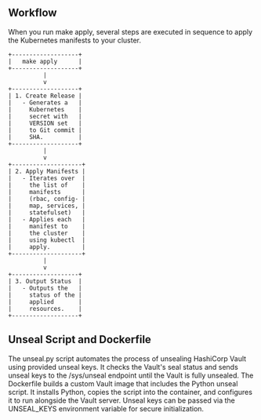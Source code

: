 ## Workflow

When you run make apply, several steps are executed in sequence to apply the Kubernetes manifests to your cluster.

```
+-------------------+
|   make apply      |
+-------------------+
          |
          v
+-------------------+
| 1. Create Release |
|   - Generates a   |
|     Kubernetes    |
|     secret with   |
|     VERSION set   |
|     to Git commit |
|     SHA.          |
+-------------------+
          |
          v
+--------------------+
| 2. Apply Manifests |
|   - Iterates over  |
|     the list of    |
|     manifests      |
|     (rbac, config- |
|     map, services, |
|     statefulset)   |
|   - Applies each   |
|     manifest to    |
|     the cluster    |
|     using kubectl  |
|     apply.         |
+--------------------+
          |
          v
+-------------------+
| 3. Output Status  |
|   - Outputs the   |
|     status of the |
|     applied       |
|     resources.    |
+-------------------+
```

## Unseal Script and Dockerfile

The unseal.py script automates the process of unsealing HashiCorp Vault using provided unseal keys. It checks the Vault's seal status and sends unseal keys to the /sys/unseal endpoint until the Vault is fully unsealed.
The Dockerfile builds a custom Vault image that includes the Python unseal script. It installs Python, copies the script into the container, and configures it to run alongside the Vault server. Unseal keys can be passed via the UNSEAL_KEYS environment variable for secure initialization.
